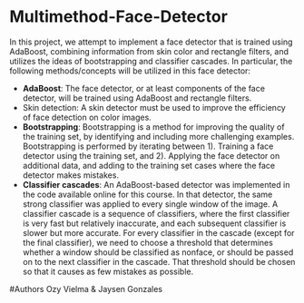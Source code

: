 # Multimethod-Face-Detector
In this project, we attempt to implement a face detector that is trained using AdaBoost, combining information from skin color and rectangle filters, and utilizes the ideas of bootstrapping and classifier cascades. In particular, the following methods/concepts will be utilized in this face detector:

* **AdaBoost**: The face detector, or at least components of the face detector, will be trained using AdaBoost and rectangle filters.
* Skin detection: A skin detector must be used to improve the efficiency of face detection on color images.
* **Bootstrapping**: Bootstrapping is a method for improving the quality of the training set, by identifying and including more challenging examples. Bootstrapping is performed by iterating between 1). Training a face detector using the training set, and 2). Applying the face detector on additional data, and adding to the training set cases where the face detector makes mistakes.
* **Classifier cascades**: An AdaBoost-based detector was implemented in the code available online for this course. In that detector, the same strong classifier was applied to every single window of the image. A classifier cascade is a sequence of classifiers, where the first classifier is very fast but relatively inaccurate, and each subsequent classifier is slower but more accurate. For every classifier in the cascade (except for the final classifier), we need to choose a threshold that determines whether a window should be classified as nonface, or should be passed on to the next classifier in the cascade. That threshold should be chosen so that it causes as few mistakes as possible.

#Authors
Ozy Vielma & Jaysen Gonzales